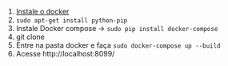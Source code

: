1. [Instale o docker](https://docs.docker.com/install/linux/docker-ce/ubuntu/)
2. `sudo apt-get install python-pip`
3. Instale Docker compose -> `sudo pip install docker-compose`
4. git clone
5. Entre na pasta docker e faça `sudo docker-compose up --build`
6. Acesse http://localhost:8099/ 
